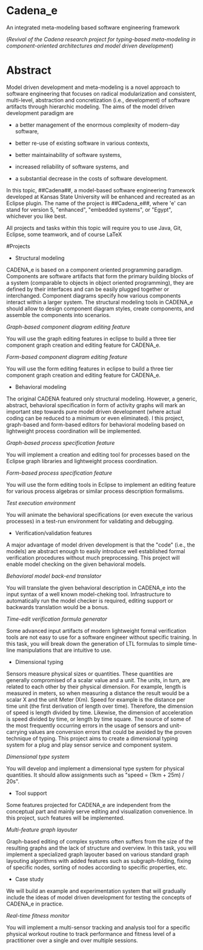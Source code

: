 Cadena_e
========

An integrated meta-modeling based software engineering framework

(_Revival of the Cadena research project for typing-based meta-modeling
in component-oriented architectures and model driven development_)


# Abstract

Model driven development and meta-modeling is a novel approach to
software engineering that focuses on radical modularization and
consistent, multi-level, abstraction and concretization (i.e.,
development) of software artifacts through hierarchic modeling. The
aims of the model driven development paradigm are

+ a better management of the enormous complexity of modern-day software,

+ better re-use of existing software in various contexts,

+ better maintainability of software systems,

+ increased reliability of software systems, and

+ a substantial decrease in the costs of software development.

In this topic, ##Cadena##, a model-based software engineering
framework developed at Kansas State University will be enhanced and
recreated as an Eclipse plugin. The name of the project is
##Cadena_e##, where 'e' can stand for version 5, "enhanced", "embedded
systems", or "Egypt", whichever you like best.

All projects and tasks within this topic will require you to use Java,
Git, Eclipse, some teamwork, and of course LaTeX

#Projects


* Structural modeling

CADENA_e is based on a component oriented programming
paradigm. Components are software artifacts that form the primary
building blocks of a system (comparable to objects in object oriented
programming), they are defined by their interfaces and can be easily
plugged together or interchanged. Component diagrams specify how
various components interact within a larger system. The structural
modeling tools in CADENA_e should allow to design component diagram
styles, create components, and assemble the components into scenarios.

_Graph-based component diagram editing feature_

You will use the graph editing features in eclipse to build a three tier component graph creation and editing feature for CADENA_e.

_Form-based component diagram editing feature_

You will use the form editing features in eclipse to build a three tier component graph creation and editing feature for CADENA_e.


* Behavioral modeling

The original CADENA featured only structural modeling. However, a
generic, abstract, behavioral specification in form of activity graphs
will mark an important step towards pure model driven development
(where actual coding can be reduced to a minimum or even
eliminated). I this project, graph-based and form-based editors for
behavioral modeling based on lightweight process coordination will be
implemented.

_Graph-based process specification feature_

You will implement a creation and editing tool for processes based on the Eclipse graph libraries and lightweight process coordination.

_Form-based process specification feature_

You will use the form editing tools in Eclipse to implement an editing feature for various process algebras or similar process description formalisms.

_Test execution environment_

You will animate the behavioral specifications (or even execute the various processes) in a test-run environment for validating and debugging.


* Verification/validation features

A major advantage of model driven development is that the "code"
(i.e., the models) are abstract enough to easily introduce well
established formal verification procedures without much
preprocessing. This project will enable model checking on the given
behavioral models.

_Behavioral model back-end translator_

You will translate the given behavioral description in CADENA_e into
the input syntax of a well known model-cheking tool. Infrastructure to
automatically run the model checker is required, editing support or
backwards translation would be a bonus.

_Time-edit verification formula generator_

Some advanced input artifacts of modern lightweight formal
verification tools are not easy to use for a software engineer without
specific training. In this task, you will break down the generation of
LTL formulas to simple time-line manipulations that are intuitive to
use.


* Dimensional typing

Sensors measure physical sizes or quantities. These quantities are
generally compromised of a scalar value and a unit. The units, in
turn, are related to each other by their physical dimension. For
example, length is measured in meters, so when measuring a distance
the result would be a scalar X and the unit Meter (Xm). Speed for
example is the distance per time unit (the first derivation of length
over time). Therefore, the dimension of speed is length divided by
time. Likewise, the dimension of acceleration is speed divided by
time, or length by time square. The source of some of the most
frequently occurring errors in the usage of sensors and unit-carrying
values are conversion errors that could be avoided by the proven
technique of typing. This project aims to create a dimensional typing
system for a plug and play sensor service and component system.

_Dimensional type system_

You will develop and implement a dimensional type system for physical
quantities. It should allow assignments such as "speed = (1km + 25m) /
20s".


* Tool support

Some features projected for CADENA_e are independent from the
conceptual part and mainly serve editing and visualization
convenience. In this project, such features will be implemented.

_Multi-feature graph layouter_

Graph-based editing of complex systems often suffers from the size of
the resulting graphs and the lack of structure and overview. In this
task, you will implement a specialized graph layouter based on various
standard graph layouting algorithms with added features such as
subgraph-folding, fixing of specific nodes, sorting of nodes according
to specific properties, etc.


* Case study

We will build an example and experimentation system that will
gradually include the ideas of model driven development for testing
the concepts of CADENA_e in practice.

_Real-time fitness monitor_

You will implement a multi-sensor tracking and analysis tool for a
specific physical workout routine to track performance and fitness
level of a practitioner over a single and over multiple sessions.

